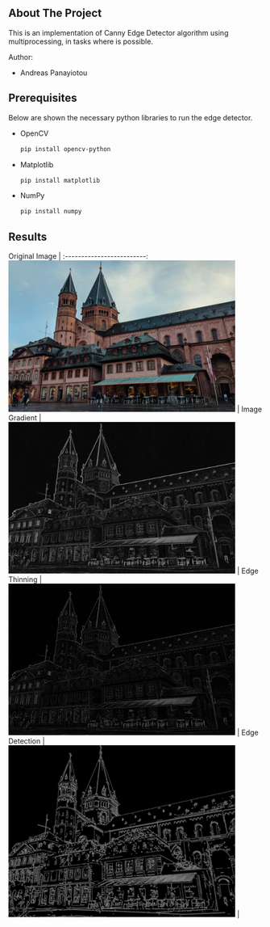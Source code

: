<!-- ABOUT THE PROJECT -->
## About The Project

This is an implementation of Canny Edge Detector algorithm using multiprocessing, in tasks where is possible.

Author:
* Andreas Panayiotou

## Prerequisites

Below are shown the necessary python libraries to run the edge detector. 
* OpenCV
  ```sh
  pip install opencv-python
  ```
* Matplotlib
  ```sh
  pip install matplotlib
  ```
* NumPy
  ```sh
  pip install numpy
  ```
## Results
Original Image             |
:-------------------------:
<img src="DemoImages/Original.PNG" width="450" height="300"> |
Image Gradient |
<img src="DemoImages/Magnitude.PNG" width="450" height="300"> |
Edge Thinning | 
<img src="DemoImages/EdgeThinning.PNG" width="450" height="300"> |
Edge Detection |
<img src="DemoImages/Edges.PNG" width="450" height="340"> |
